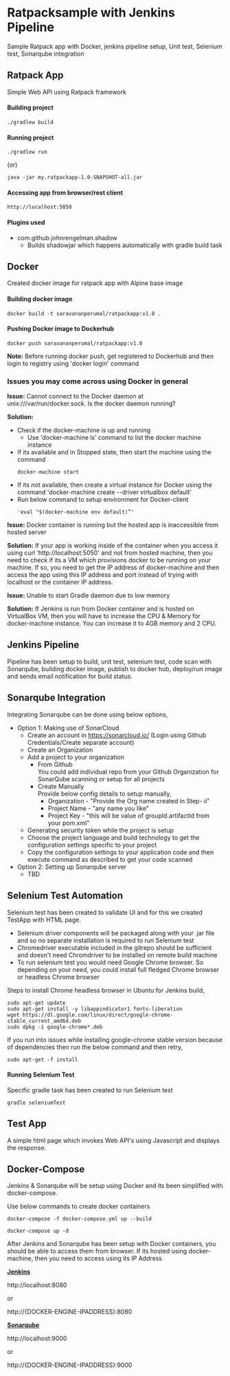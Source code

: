 # Ratpacksample with Jenkins Pipeline 
Sample Ratpack app with Docker, jenkins pipeline setup, Unit test, Selenium test, Sonarqube integration


## Ratpack App
Simple Web API using Ratpack framework

#### Building project
```
./gradlew build
```
#### Running project
```
./gradlew run
```
(or)
```
java -jar my.ratpackapp-1.0-SNAPSHOT-all.jar
```

#### Accessing app from browser/rest client
```
http://localhost:5050
```

#### Plugins used
- com.github.johnrengelman.shadow
  - Builds shadowjar which happens automatically with gradle build task

## Docker
Created docker image for ratpack app with Alpine base image

#### Building docker image
```
docker build -t saravananperumal/ratpackapp:v1.0 .
```
#### Pushing Docker image to Dockerhub
```
docker push saravananperumal/ratpackapp:v1.0
```
<b>Note:</b> Before running docker push, get registered to Dockerhub and then login to registry using 'docker login' command

### Issues you may come across using Docker in general
<b>Issue:</b> Cannot connect to the Docker daemon at unix:///var/run/docker.sock. Is the docker daemon running?

<b>Solution:</b>

* Check if the docker-machine is up and running
    * Use 'docker-machine ls’ command to list the docker machine instance
* If its available and in Stopped state, then start the machine using the command
    ```
    docker-machine start
    ```
* If its not available, then create a virtual instance for Docker using the command 'docker-machine create --driver virtualbox default’
* Run below command to setup environment for Docker-client
    ```
    'eval "$(docker-machine env default)”'
    ```

<b>Issue:</b> Docker container is running but the hosted app is inaccessible from hosted server

<b>Solution:</b> If your app is working inside of the container when you access it using curl ‘http://localhost:5050'
and not from hosted machine, then you need to check if its a VM which provisions docker to be running on your machine.
If so, you need to get the IP address of docker-machine and then access the app using this IP address and port instead
of trying with localhost or the container IP address.

<b>Issue:</b> Unable to start Gradle daemon due to low memory

<b>Solution:</b> If Jenkins is run from Docker container and is hosted on VirtualBox VM, then you will have to increase
the CPU & Memory for docker-machine instance. You can increase it to 4GB memory and 2 CPU.


## Jenkins Pipeline
Pipeline has been setup to build, unit test, selenium test, code scan with Sonarqube, building docker image,
publish to docker hub, deploy/run image and sends email notification for build status.

## Sonarqube Integration
Integrating Sonarqube can be done using below options,
   - Option 1: Making use of SonarCloud
        - Create an account in https://sonarcloud.io/ (Login using Github Credentials/Create separate account)
        - Create an Organization
        - Add a project to your organization
            - From Github <br/>
                You could add individual repo from your Github Organization for SonarQube scanning or setup for all projects
            - Create Manually <br/>
                Provide below config details to setup manually,
                - Organization - "Provide the Org name created in Step- ii"
                - Project Name - "any name you like"
                - Project Key - "this will be value of groupId.artifactId from your pom.xml"
        - Generating security token while the project is setup
        - Choose the project language and build technology to get the configuration settings specific to your project
        - Copy the configuration settings to your application code and then execute command as described to get your code scanned
   - Option 2: Setting up Sonarqube server
     -  TBD

## Selenium Test Automation
Selenium test has been created to validate UI and for this we created TestApp with HTML page.

- Selenium driver components will be packaged along with your .jar file and so no separate installation is required 
  to run Selenium test
- Chromedriver executable included in the gitrepo should be sufficient and doesn't need Chromdriver to be installed on 
  remote build machine
- To run selenium test you would need Google Chrome browser. So depending on your need, you could install full fledged 
  Chrome browser or headless Chrome browser

Steps to install Chrome headless browser in Ubuntu for Jenkins build,
```
sudo apt-get update
sudo apt-get install -y libappindicator1 fonts-liberation
wget https://dl.google.com/linux/direct/google-chrome-stable_current_amd64.deb
sudo dpkg -i google-chrome*.deb
```

If you run into issues while installing google-chrome stable version because of dependencies then run the below 
command and then retry,

```
sudo apt-get -f install
```

#### Running Selenium Test
Specific gradle task has been created to run Selenium test
```
gradle seleniumTest
```

## Test App
A simple html page which invokes Web API's using Javascript and displays the response.


## Docker-Compose

Jenkins & Sonarqube will be setup using Docker and its been simplified with docker-compose.

Use below commands to create docker containers 

```
docker-compose -f docker-compose.yml up --build
```

```
docker-compose up -d
```

After Jenkins and Sonarqube has been setup with Docker containers, you should be able to access them from browser. 
If its hosted using docker-machine, then you need to access using its IP Address

<b><u>Jenkins</u></b>

http://localhost:8080

or

http://{DOCKER-ENGINE-IPADDRESS}:8080


<b><u>Sonarqube</u></b>

http://localhost:9000

or

http://{DOCKER-ENGINE-IPADDRESS}:9000

